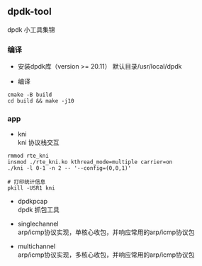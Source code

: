 ## dpdk-tool 

dpdk 小工具集锦  


### 编译  
- 安装dpdk库（version >= 20.11） 
默认目录/usr/local/dpdk  

- 编译  
```shell
cmake -B build 
cd build && make -j10
```  

### app  
- kni  
kni 协议栈交互  
```shell
rmmod rte_kni
insmod ./rte_kni.ko kthread_mode=multiple carrier=on
./kni -l 0-1 -n 2 -- '--config=(0,0,1)'

# 打印统计信息
pkill -USR1 kni
```

- dpdkpcap  
dpdk 抓包工具  

- singlechannel   
arp/icmp协议实现，单核心收包，并响应常用的arp/icmp协议包 

- multichannel   
arp/icmp协议实现，多核心收包，并响应常用的arp/icmp协议包  
